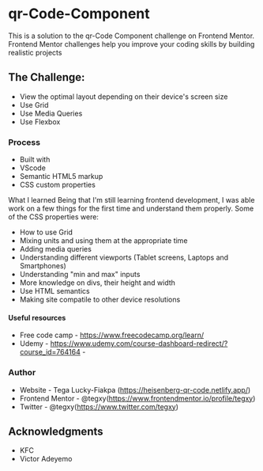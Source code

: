 # qr-Code-Component
This is a solution to the qr-Code Component challenge on Frontend Mentor. Frontend Mentor challenges help you improve your coding skills by building realistic projects

## The Challenge:

- View the optimal layout depending on their device's screen size
- Use Grid
- Use Media Queries
- Use Flexbox


### Process

- Built with
- VScode
- Semantic HTML5 markup
- CSS custom properties

What I learned Being that I'm still learning frontend development, I was able work on a few things for the first time and understand them properly. Some of the CSS properties were:

- How to use Grid
- Mixing units and using them at the appropriate time
- Adding media queries
- Understanding different viewports (Tablet screens, Laptops and Smartphones)
- Understanding "min and max" inputs
- More knowledge on divs, their height and width
- Use HTML semantics
- Making site compatile to other device resolutions


#### Useful resources

- Free code camp - https://www.freecodecamp.org/learn/
- Udemy - https://www.udemy.com/course-dashboard-redirect/?course_id=764164 -

### Author
- Website - Tega Lucky-Fiakpa (https://heisenberg-qr-code.netlify.app/)
- Frontend Mentor - @tegxy(https://www.frontendmentor.io/profile/tegxy)
- Twitter - @tegxy(https://www.twitter.com/tegxy)

## Acknowledgments
- KFC
- Victor Adeyemo
